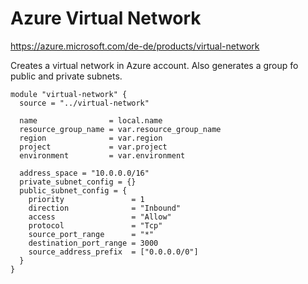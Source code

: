 # Azure Virtual Network

https://azure.microsoft.com/de-de/products/virtual-network

Creates a virtual network in Azure account. Also generates a group fo public and private subnets.

```
module "virtual-network" {
  source = "../virtual-network"

  name                = local.name
  resource_group_name = var.resource_group_name
  region              = var.region
  project             = var.project
  environment         = var.environment

  address_space = "10.0.0.0/16"
  private_subnet_config = {}
  public_subnet_config = {
    priority               = 1
    direction              = "Inbound"
    access                 = "Allow"
    protocol               = "Tcp"
    source_port_range      = "*"
    destination_port_range = 3000
    source_address_prefix  = ["0.0.0.0/0"]
  }
}
```
